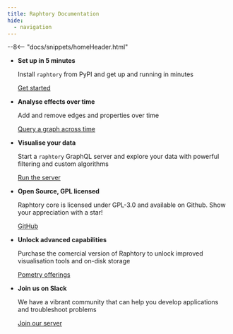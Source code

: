 ```yaml
---
title: Raphtory Documentation
hide:
  - navigation
---
```


--8<-- "docs/snippets/homeHeader.html"

<div class="grid cards" markdown>

-   __Set up in 5 minutes__

    Install `raphtory` from PyPI and get up
    and running in minutes

    [Get started](user-guide/ingestion/1_intro.md)

-   __Analyse effects over time__

    Add and remove edges and properties over time

    [Query a graph across time](user-guide/views/2_time.md)

-   __Visualise your data__

    Start a `raphtory` GraphQL server and explore your data with powerful filtering and custom algorithms

    [Run the server](user-guide/graphql/2_run-server.md)

-   __Open Source, GPL licensed__

    Raphtory core is licensed under GPL-3.0 and available on Github. Show your appreciation with a star!

    [GitHub](https://github.com/pometry/raphtory)

-   __Unlock advanced capabilities__

    Purchase the comercial version of Raphtory to unlock improved visualisation tools and on-disk storage

    [Pometry offerings](https://www.pometry.com/)

-   __Join us on Slack__

    We have a vibrant community that can help you develop applications and troubleshoot problems

    [Join our server](https://join.slack.com/t/raphtory/shared_invite/zt-38j5i1bib-9BovBVoRTJB71APB_VzHyg)

</div>
